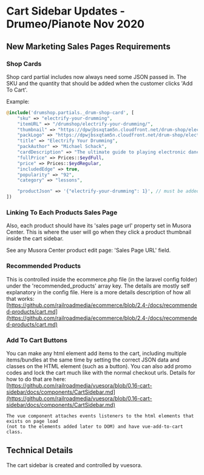 # Cart Sidebar Updates - Drumeo/Pianote Nov 2020

## New Marketing Sales Pages Requirements

### Shop Cards
Shop card partial includes now always need some JSON passed in. The SKU and the quantity that should be added 
when the customer clicks 'Add To Cart'.  

Example:  

```php
@include('drumshop.partials._drum-shop-card', [
    "sku" => "electrify-your-drumming",
    "itemURL" => "/drumshop/electrify-your-drumming/",
    "thumbnail" => "https://dpwjbsxqtam5n.cloudfront.net/drum-shop/electrify-your-drumming/card-thumb.jpg",
    "packLogo" => "https://dpwjbsxqtam5n.cloudfront.net/drum-shop/electrify-your-drumming/logo.png",
    "title" => "Electrify Your Drumming",
    "packAuthor" => "Michael Schack",
    "cardDescription" => "The ultimate guide to playing electronic dance music on the drums.",
    "fullPrice" => Prices::$eydFull,
    "price" => Prices::$eydRegular,
    "includedEdge" => true,
    "popularity" => "92",
    "category" => "lessons",

    "productJson" => '{"electrify-your-drumming": 1}', // must be added for dynamic add to cart to function
])
```

### Linking To Each Products Sales Page
Also, each product should have its 'sales page url' property set in Musora Center. This is where the user will go 
when they click a product thumbnail inside the cart sidebar.

See any Musora Center product edit page: 'Sales Page URL' field.

### Recommended Products
This is controlled inside the ecommerce.php file (in the laravel config folder) under the 'recommended_products' 
array key. The details are mostly self explanatory in the config file. Here is a more details description of how all 
that works: [https://github.com/railroadmedia/ecommerce/blob/2.4-/docs/recommended-products/cart.md](https://github.com/railroadmedia/ecommerce/blob/2.4-/docs/recommended-products/cart.md)

### Add To Cart Buttons
You can make any html element add items to the cart, including multiple items/bundles at the same time by setting the 
correct JSON data and classes on the HTML element (such as a button). You can also add promo codes and lock the cart 
much like with the normal checkout urls. Details for how to do that are here:
[https://github.com/railroadmedia/vuesora/blob/0.16-cart-sidebar/docs/components/CartSidebar.md](https://github.com/railroadmedia/vuesora/blob/0.16-cart-sidebar/docs/components/CartSidebar.md)

```
The vue component attaches events listeners to the html elements that exists on page load 
(not to the elements added later to DOM) and have vue-add-to-cart class.
```

## Technical Details

The cart sidebar is created and controlled by vuesora.